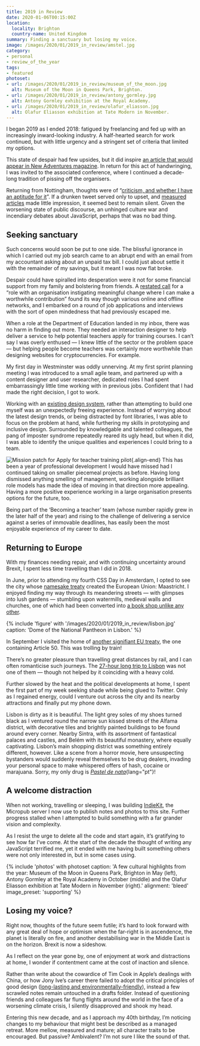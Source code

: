 ```yaml
---
title: 2019 in Review
date: 2020-01-06T00:15:00Z
location:
  locality: Brighton
  country-name: United Kingdom
summary: Finding a sanctuary but losing my voice.
image: /images/2020/01/2019_in_review/amstel.jpg
category:
- personal
- review_of_the_year
tags:
- featured
photoset:
- url: /images/2020/01/2019_in_review/museum_of_the_moon.jpg
  alt: Museum of the Moon in Queens Park, Brighton.
- url: /images/2020/01/2019_in_review/antony_gormley.jpg
  alt: Antony Gormley exhibition at the Royal Academy.
- url: /images/2020/01/2019_in_review/olafur_eliasson.jpg
  alt: Olafur Eliasson exhibition at Tate Modern in November.
---
```

I began 2019 as I ended 2018: fatigued by freelancing and fed up with an increasingly inward-looking industry. A half-hearted search for work continued, but with little urgency and a stringent set of criteria that limited my options.

This state of despair had few upsides, but it did inspire [an article that would appear in New Adventures magazine][1]. In return for this act of handwringing, I was invited to the associated conference, where I continued a decade-long tradition of pissing off the organisers.

Returning from Nottingham, thoughts were of “[criticism, and whether I have an aptitude for it][2]”. If a drunken tweet served only to upset, and [measured articles][3] made little impression, it seemed best to remain silent. Given the worsening state of public discourse, an unhinged culture war and incendiary debates about JavaScript, perhaps that was no bad thing.

## Seeking sanctuary

Such concerns would soon be put to one side. The blissful ignorance in which I carried out my job search came to an abrupt end with an email from my accountant asking about an unpaid tax bill. I could just about settle it with the remainder of my savings, but it meant I was now flat broke.

Despair could have spiralled into desperation were it not for some financial support from my family and bolstering from friends. A [restated call][4] for a “role with an organisation instigating meaningful change where I can make a worthwhile contribution” found its way though various online and offline networks, and I embarked on a round of job applications and interviews with the sort of open mindedness that had previously escaped me.

When a role at the Department of Education landed in my inbox, there was no harm in finding out more. They needed an interaction designer to help deliver a service to help potential teachers apply for training courses. I can’t say I was overly enthused — I knew little of the sector or the problem space — but helping people become teachers was certainly more worthwhile than designing websites for cryptocurrencies. For example.

My first day in Westminster was oddly unnerving. At my first sprint planning meeting I was introduced to a small agile team, and partnered up with a content designer and user researcher, dedicated roles I had spent embarrassingly little time working with in previous jobs. Confident that I had made the right decision, I got to work.

Working with an [existing design system][5], rather than attempting to build one myself was an unexpectedly freeing experience. Instead of worrying about the latest design trends, or being distracted by font libraries, I was able to focus on the problem at hand, while furthering my skills in prototyping and inclusive design. Surrounded by knowledgable and talented colleagues, the pang of imposter syndrome repeatedly reared its ugly head, but when it did, I was able to identify the unique qualities and experiences I could bring to a team.

![Mission patch for Apply for teacher training pilot](/images/2020/01/2019_in_review/mission_patch.png){.align-end} This has been a year of professional development I would have missed had I continued taking on smaller piecemeal projects as before. Having long dismissed anything smelling of management, working alongside brilliant role models has made the idea of moving in that direction more appealing. Having a more positive experience working in a large organisation presents options for the future, too.

Being part of the ‘Becoming a teacher’ team (whose number rapidly grew in the later half of the year) and rising to the challenge of delivering a service against a series of immovable deadlines, has easily been the most enjoyable experience of my career to date.

## Returning to Europe

With my finances needing repair, and with continuing uncertainty around Brexit, I spent less time travelling than I did in 2018.

In June, prior to attending my fourth CSS Day in Amsterdam, I opted to see the city whose [namesake treaty][6] created the European Union: Maastricht. I enjoyed finding my way through its meandering streets — with glimpses into lush gardens — stumbling upon watermills, medieval walls and churches, one of which had been converted into [a book shop unlike any other][7].

{% include 'figure' with '/images/2020/01/2019_in_review/lisbon.jpg'
  caption: 'Dome of the National Pantheon in Lisbon.'
%}

In September I visited the home of [another signifiant EU treaty][8], the one containing Article 50. This was trolling by train!

There’s no greater pleasure than travelling great distances by rail, and I can often romanticise such journeys. The [27-hour long trip to Lisbon][9] was not one of them — though not helped by it coinciding with a heavy cold.

Further slowed by the heat and the political developments at home, I spent the first part of my week seeking shade while being glued to Twitter. Only as I regained energy, could I venture out across the city and its nearby attractions and finally put my phone down.

Lisbon is dirty as it is beautiful. The light grey soles of my shoes turned black as I ventured round the narrow sun kissed streets of the Alfama district, with decorative tiles and brightly painted buildings to be found around every corner. Nearby Sintra, with its assortment of fantastical palaces and castles, and Belém with its beautiful monastery, where equally captivating. Lisbon’s main shopping district was something entirely different, however. Like a scene from a horror movie, here unsuspecting bystanders would suddenly reveal themselves to be drug dealers, invading your personal space to make whispered offers of hash, cocaine or marajuana. Sorry, my only drug is *[Pastel de nata][10]*{lang="pt"}!

## A welcome distraction

When not working, travelling or sleeping, I was building [IndieKit][11], the Micropub server I now use to publish notes and photos to this site. Further progress stalled when I attempted to build something with a far grander vision and complexity.

As I resist the urge to delete all the code and start again, it’s gratifying to see how far I’ve come. At the start of the decade the thought of writing any JavaScript terrified me, yet it ended with me having built something others were not only interested in, but in some cases using.

{% include 'photos' with photoset
  caption: 'A few cultural highlights from the year: Museum of the Moon in Queens Park, Brighton in May (left), Antony Gormley at the Royal Academy in October (middle) and the Olafur Eliasson exhibition at Tate Modern in November (right).'
  alignment: 'bleed'
  image_preset: 'supporting'
%}

## Losing my voice?

Right now, thoughts of the future seem futile; it’s hard to look forward with any great deal of hope or optimism when the far-right is in ascendence, the planet is literally on fire, and another destabilising war in the Middle East is on the horizon. Brexit is now a sideshow.

As I reflect on the year gone by, one of enjoyment at work and distractions at home, I wonder if contentment came at the cost of inaction and silence.

Rather than write about the cowardice of Tim Cook in Apple’s dealings with China, or how Jony Ive’s career there failed to adopt the critical principles of good design ([long-lasting and environmentally-friendly][12]), instead a few scrawled notes remain untouched in a drafts folder. Instead of questioning friends and colleagues far flung flights around the world in the face of a worsening climate crisis, I silently disapproved and shook my head.

Entering this new decade, and as I approach my 40th birthday, I’m noticing changes to my behaviour that might best be described as a managed retreat. More mellow, measured and mature; all character traits to be encouraged. But passive? Ambivalent? I’m not sure I like the sound of that.

[1]: https://newadventuresconf.com/articles/look-around-you
[2]: /2019/01/weeknotes_3
[3]: /2019/01/slacks_new_logo
[4]: /notes/1549280971
[5]: https://design-system.service.gov.uk
[6]: https://en.wikipedia.org/wiki/Maastricht_Treaty
[7]: https://www.flickr.com/search/?q=Selexyz%20Dominicanen&w=all
[8]: https://en.wikipedia.org/wiki/Treaty_of_Lisbon
[9]: /2019/09/brighton_to_lisbon
[10]: https://en.wikipedia.org/wiki/Pastel_de_nata
[11]: https://github.com/paulrobertlloyd/indiekit
[12]: https://www.vitsoe.com/gb/about/good-design
